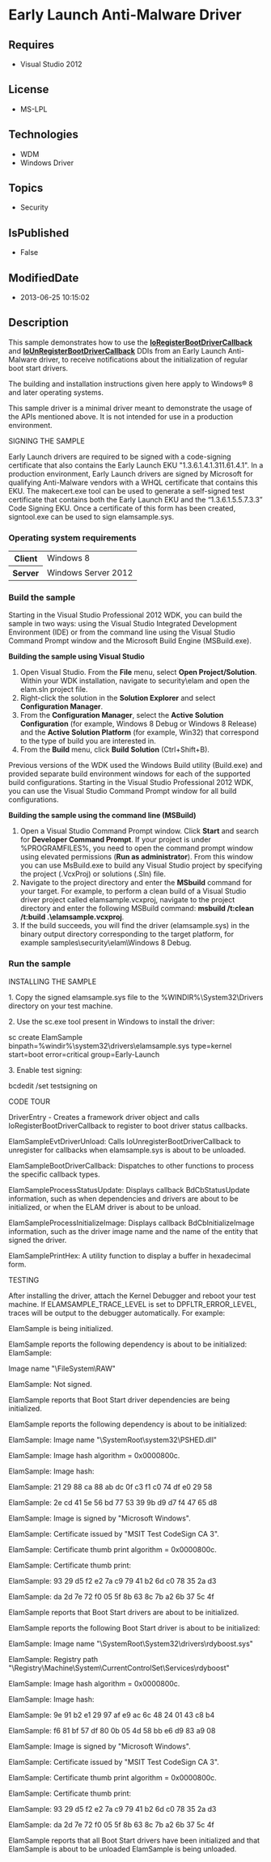 # Early Launch Anti-Malware Driver
## Requires
* Visual Studio 2012
## License
* MS-LPL
## Technologies
* WDM
* Windows Driver
## Topics
* Security
## IsPublished
* False
## ModifiedDate
* 2013-06-25 10:15:02
## Description

<div id="mainSection">
<p>This sample demonstrates how to use the <a href="http://msdn.microsoft.com/en-us/library/windows/hardware/hh439379">
<b>IoRegisterBootDriverCallback</b></a> and <a href="http://msdn.microsoft.com/en-us/library/windows/hardware/hh439394">
<b>IoUnRegisterBootDriverCallback</b></a> DDIs from an Early Launch Anti-Malware driver, to receive notifications about the initialization of regular boot start drivers.
</p>
<p>The building and installation instructions given here apply to Windows® 8 and later operating systems.
</p>
<p>This sample driver is a minimal driver meant to demonstrate the usage of the APIs mentioned above. It is not intended for use in a production environment.
</p>
<p>SIGNING THE SAMPLE </p>
<p>Early Launch drivers are required to be signed with a code-signing certificate that also contains the Early Launch EKU &quot;1.3.6.1.4.1.311.61.4.1&quot;. In a production environment, Early Launch drivers are signed by Microsoft for qualifying Anti-Malware vendors
 with a WHQL certificate that contains this EKU. The makecert.exe tool can be used to generate a self-signed test certificate that contains both the Early Launch EKU and the “1.3.6.1.5.5.7.3.3” Code Signing EKU. Once a certificate of this form has been created,
 signtool.exe can be used to sign elamsample.sys. </p>
<h3>Operating system requirements</h3>
<table>
<tbody>
<tr>
<th>Client</th>
<td><dt>Windows&nbsp;8 </dt></td>
</tr>
<tr>
<th>Server</th>
<td><dt>Windows Server&nbsp;2012 </dt></td>
</tr>
</tbody>
</table>
<h3>Build the sample</h3>
<p>Starting in the Visual Studio Professional&nbsp;2012 WDK, you can build the sample in two ways: using the Visual Studio Integrated Development Environment (IDE) or from the command line using the Visual Studio Command Prompt window and the Microsoft Build Engine
 (MSBuild.exe).</p>
<p class="proch"><b>Building the sample using Visual Studio</b></p>
<ol>
<li>Open Visual Studio. From the <b>File</b> menu, select <b>Open Project/Solution</b>. Within your WDK installation, navigate to security\elam and open the elam.sln project file.
</li><li>Right-click the solution in the <b>Solution Explorer</b> and select <b>Configuration Manager</b>.
</li><li>From the <b>Configuration Manager</b>, select the <b>Active Solution Configuration</b> (for example, Windows&nbsp;8 Debug or Windows&nbsp;8 Release) and the
<b>Active Solution Platform</b> (for example, Win32) that correspond to the type of build you are interested in.
</li><li>From the <b>Build</b> menu, click <b>Build Solution</b> (Ctrl&#43;Shift&#43;B). </li></ol>
<p>Previous versions of the WDK used the Windows Build utility (Build.exe) and provided separate build environment windows for each of the supported build configurations. Starting in the Visual Studio Professional&nbsp;2012 WDK, you can use the Visual Studio Command
 Prompt window for all build configurations.</p>
<p class="proch"><b>Building the sample using the command line (MSBuild)</b></p>
<ol>
<li>Open a Visual Studio Command Prompt window. Click <b>Start</b> and search for
<b>Developer Command Prompt</b>. If your project is under %PROGRAMFILES%, you need to open the command prompt window using elevated permissions (<b>Run as administrator</b>). From this window you can use MsBuild.exe to build any Visual Studio project by specifying
 the project (.VcxProj) or solutions (.Sln) file. </li><li>Navigate to the project directory and enter the <b>MSbuild</b> command for your target. For example, to perform a clean build of a Visual Studio driver project called elamsample.vcxproj, navigate to the project directory and enter the following MSBuild
 command: <b>msbuild /t:clean /t:build .\elamsample.vcxproj</b>. </li><li>If the build succeeds, you will find the driver (elamsample.sys) in the binary output directory corresponding to the target platform, for example samples\security\elam\Windows&nbsp;8 Debug.
</li></ol>
<h3>Run the sample</h3>
<p>INSTALLING THE SAMPLE</p>
<p>1. Copy the signed elamsample.sys file to the %WINDIR%\System32\Drivers directory on your test machine.</p>
<p>2. Use the sc.exe tool present in Windows to install the driver:</p>
<p>sc create ElamSample binpath=%windir%\system32\drivers\elamsample.sys type=kernel start=boot error=critical group=Early-Launch</p>
<p>3. Enable test signing:</p>
<p>bcdedit /set testsigning on </p>
<p>CODE TOUR</p>
<p>DriverEntry - Creates a framework driver object and calls IoRegisterBootDriverCallback to register to boot driver status callbacks.</p>
<p>ElamSampleEvtDriverUnload: Calls IoUnregisterBootDriverCallback to unregister for callbacks when elamsample.sys is about to be unloaded.</p>
<p>ElamSampleBootDriverCallback: Dispatches to other functions to process the specific callback types.</p>
<p>ElamSampleProcessStatusUpdate: Displays callback BdCbStatusUpdate information, such as when dependencies and drivers are about to be initialized, or when the ELAM driver is about to be unload.</p>
<p>ElamSampleProcessInitializeImage: Displays callback BdCbInitializeImage information, such as the driver image name and the name of the entity that signed the driver.</p>
<p>ElamSamplePrintHex: A utility function to display a buffer in hexadecimal form.</p>
<p>TESTING</p>
<p>After installing the driver, attach the Kernel Debugger and reboot your test machine. If ELAMSAMPLE_TRACE_LEVEL is set to DPFLTR_ERROR_LEVEL, traces will be output to the debugger automatically. For example:</p>
<p>ElamSample is being initialized.</p>
<p>ElamSample reports the following dependency is about to be initialized: ElamSample:</p>
<p>Image name &quot;\FileSystem\RAW&quot;</p>
<p>ElamSample: Not signed.</p>
<p>ElamSample reports that Boot Start driver dependencies are being initialized.</p>
<p>ElamSample reports the following dependency is about to be initialized:</p>
<p>ElamSample: Image name &quot;\SystemRoot\system32\PSHED.dll&quot;</p>
<p>ElamSample: Image hash algorithm = 0x0000800c.</p>
<p>ElamSample: Image hash:</p>
<p>ElamSample: 21 29 88 ca 88 ab dc 0f c3 f1 c0 74 df e0 29 58</p>
<p>ElamSample: 2e cd 41 5e 56 bd 77 53 39 9b d9 d7 f4 47 65 d8</p>
<p>ElamSample: Image is signed by &quot;Microsoft Windows&quot;.</p>
<p>ElamSample: Certificate issued by &quot;MSIT Test CodeSign CA 3&quot;.</p>
<p>ElamSample: Certificate thumb print algorithm = 0x0000800c.</p>
<p>ElamSample: Certificate thumb print:</p>
<p>ElamSample: 93 29 d5 f2 e2 7a c9 79 41 b2 6d c0 78 35 2a d3</p>
<p>ElamSample: da 2d 7e 72 f0 05 5f 8b 63 8c 7b a2 6b 37 5c 4f</p>
<p>ElamSample reports that Boot Start drivers are about to be initialized.</p>
<p>ElamSample reports the following Boot Start driver is about to be initialized:</p>
<p>ElamSample: Image name &quot;\SystemRoot\System32\drivers\rdyboost.sys&quot;</p>
<p>ElamSample: Registry path &quot;\Registry\Machine\System\CurrentControlSet\Services\rdyboost&quot;</p>
<p>ElamSample: Image hash algorithm = 0x0000800c.</p>
<p>ElamSample: Image hash:</p>
<p>ElamSample: 9e 91 b2 e1 29 97 af e9 ac 6c 48 24 01 43 c8 b4</p>
<p>ElamSample: f6 81 bf 57 df 80 0b 05 4d 58 bb e6 d9 83 a9 08</p>
<p>ElamSample: Image is signed by &quot;Microsoft Windows&quot;.</p>
<p>ElamSample: Certificate issued by &quot;MSIT Test CodeSign CA 3&quot;.</p>
<p>ElamSample: Certificate thumb print algorithm = 0x0000800c.</p>
<p>ElamSample: Certificate thumb print:</p>
<p>ElamSample: 93 29 d5 f2 e2 7a c9 79 41 b2 6d c0 78 35 2a d3</p>
<p>ElamSample: da 2d 7e 72 f0 05 5f 8b 63 8c 7b a2 6b 37 5c 4f</p>
<p>ElamSample reports that all Boot Start drivers have been initialized and that ElamSample is about to be unloaded ElamSample is being unloaded.</p>
</div>
